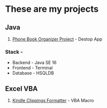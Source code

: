 # These are my projects

## Java
1. [Phone Book Organizer Project](https://github.com/mariojoshua/PhoneBookApp) - Destop App

### Stack - 
- Backend - Java SE 16 
- Frontend - Terminal
- Database - HSQLDB

## Excel VBA
1. [Kindle Clippings Formatter](https://github.com/mariojoshua/KindleClippingsFormatter) - VBA Macro
  

